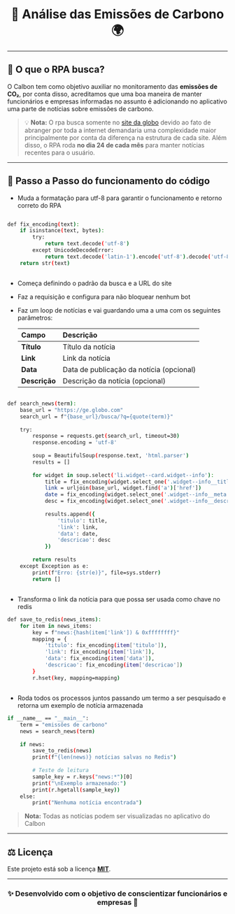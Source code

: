 <h1 align="center">🌱 Análise das Emissões de Carbono 🌍</h1>

---

## 📖 O que o RPA busca?

O Calbon tem como objetivo auxiliar no monitoramento das **emissões de CO₂**, por conta disso, acreditamos que uma boa maneira de manter funcionários e empresas informadas no assunto é adicionando no aplicativo uma parte de notícias sobre emissões de carbono.

> 💡 **Nota:** O rpa busca somente no [site da globo](https://ge.globo.com) devido ao fato de abranger por toda a internet demandaria uma complexidade maior principalmente por conta da diferença na estrutura de cada site. Além disso, o RPA roda **no dia 24 de cada mês** para manter notícias recentes para o usuário.

---

## 🤖 Passo a Passo do funcionamento do código

- Muda a formatação para utf-8 para garantir o funcionamento e retorno correto do RPA

```bash

def fix_encoding(text):
    if isinstance(text, bytes):
        try:
            return text.decode('utf-8')
        except UnicodeDecodeError:
            return text.decode('latin-1').encode('utf-8').decode('utf-8')
    return str(text)
```

##

- Começa definindo o padrão da busca e a URL do site
- Faz a requisição e configura para não bloquear nenhum bot
- Faz um loop de notícias e vai guardando uma a uma com os seguintes parâmetros: 

  | Campo | Descrição |
  |:-------|:-----------|
  | **Título** | Título da notícia |
  | **Link** | Link da notícia |
  | **Data** | Data de publicação da notícia (opcional) |
  | **Descrição** | Descrição da notícia (opcional) |


```bash

def search_news(term):
    base_url = "https://ge.globo.com"
    search_url = f"{base_url}/busca/?q={quote(term)}"
    
    try:
        response = requests.get(search_url, timeout=30)
        response.encoding = 'utf-8'
        
        soup = BeautifulSoup(response.text, 'html.parser')
        results = []
        
        for widget in soup.select('li.widget--card.widget--info'):
            title = fix_encoding(widget.select_one('.widget--info__title').get_text(strip=True))
            link = urljoin(base_url, widget.find('a')['href'])
            date = fix_encoding(widget.select_one('.widget--info__meta').get_text(strip=True))
            desc = fix_encoding(widget.select_one('.widget--info__description').get_text(strip=True))
            
            results.append({
                'titulo': title,
                'link': link,
                'data': date,
                'descricao': desc
            })
        
        return results
    except Exception as e:
        print(f"Erro: {str(e)}", file=sys.stderr)
        return []

```
##
- Transforma o link da notícia para que possa ser usada como chave no redis
```bash
def save_to_redis(news_items):
    for item in news_items:
        key = f"news:{hash(item['link']) & 0xffffffff}"
        mapping = {
            'titulo': fix_encoding(item['titulo']),
            'link': fix_encoding(item['link']),
            'data': fix_encoding(item['data']),
            'descricao': fix_encoding(item['descricao'])
        }
        r.hset(key, mapping=mapping)
```

##
- Roda todos os processos juntos passando um termo a ser pesquisado e retorna um exemplo de notícia armazenada

```bash
if __name__ == "__main__":
    term = "emissões de carbono"
    news = search_news(term)
    
    if news:
        save_to_redis(news)
        print(f"{len(news)} notícias salvas no Redis")
        
        # Teste de leitura
        sample_key = r.keys("news:*")[0]
        print("\nExemplo armazenado:")
        print(r.hgetall(sample_key))
    else:
        print("Nenhuma notícia encontrada")
```

>**Nota:** Todas as notícias podem ser visualizadas no aplicativo do Calbon
---



## ⚖️ Licença

Este projeto está sob a licença [**MIT**](https://choosealicense.com/licenses/mit/).  

---

<h3 align="center">✨ Desenvolvido com o objetivo de conscientizar funcionários e empresas 🌿</h3>
